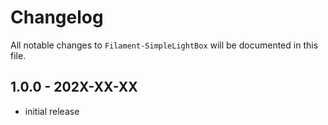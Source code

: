 # Changelog

All notable changes to `Filament-SimpleLightBox` will be documented in this file.

## 1.0.0 - 202X-XX-XX

- initial release
